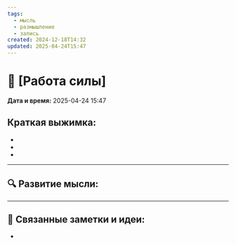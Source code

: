 ```yaml
---
tags:
  - мысль
  - размышление
  - запись
created: 2024-12-18T14:32
updated: 2025-04-24T15:47
---
```


# 💭  [Работа силы]

**Дата и время:** 2025-04-24 15:47

**Краткая выжимка:**
 - 
 - 
 - 
 - 

---

## 🔍 Развитие мысли:




---

## 🔄 Связанные заметки и идеи:

- 



